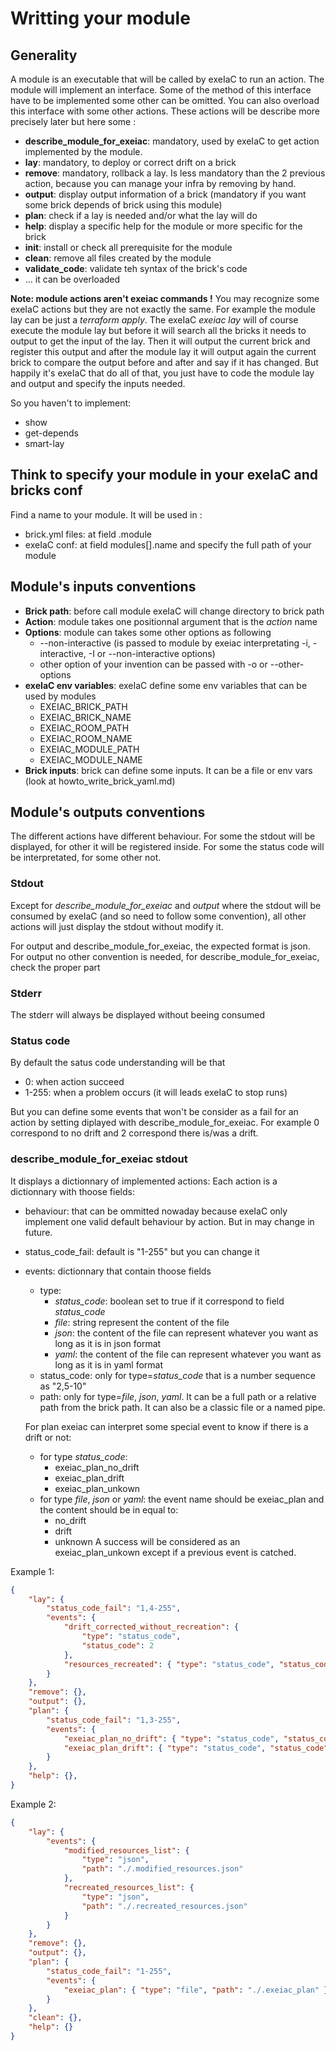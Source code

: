 # Writting your module

## Generality

A module is an executable that will be called by exeIaC to run an action.
The module will implement an interface. Some of the method of this interface
have to be implemented some other can be omitted. You can also overload this
interface with some other actions.
These actions will be describe more precisely later but here some :
- **describe_module_for_exeiac**: mandatory, used by exeIaC to get action
  implemented by the module.
- **lay**: mandatory, to deploy or correct drift on a brick
- **remove**: mandatory, rollback a lay. Is less mandatory than the 2 previous
  action, because you can manage your infra by removing by hand.
- **output**: display output information of a brick
    (mandatory if you want some brick depends of brick using this module)
- **plan**: check if a lay is needed and/or what the lay will do
- **help**: display a specific help for the module or more specific for the
    brick
- **init**: install or check all prerequisite for the module
- **clean**: remove all files created by the module
- **validate_code**: validate teh syntax of the brick's code
- ... it can be overloaded

**Note: module actions aren't exeiac commands !**
You may recognize some exeIaC actions but they are not exactly the 
same. For example the module lay can be just a _terraform apply_. The exeIaC
_exeiac lay_ will of course execute the module lay but before it will search 
all the bricks it needs to output to get the input of the lay. Then it will
output the current brick and register this output and after the module lay
it will output again the current brick to compare the output before and after 
and say if it has changed. But happily it's exeIaC that do all of that, you
just have to code the module lay and output and specify the inputs needed.

So you haven't to implement:
- show
- get-depends
- smart-lay

## Think to specify your module in your exeIaC and bricks conf

Find a name to your module. It will be used in : 
- brick.yml files: at field .module
- exeIaC conf: at field modules[].name
  and specify the full path of your module


## Module's inputs conventions

- **Brick path**: before call module exeIaC will change directory to brick path
- **Action**: module takes one positionnal argument that is the *action* name
- **Options**: module can takes some other options as following
    - --non-interactive (is passed to module by exeiac interpretating -i, 
        -interactive, -I or --non-interactive options)
    - other option of your invention can be passed with -o or --other-options
- **exeIaC env variables**: exeIaC define some env variables that can be used 
  by modules
    - EXEIAC_BRICK_PATH
    - EXEIAC_BRICK_NAME
    - EXEIAC_ROOM_PATH
	- EXEIAC_ROOM_NAME
	- EXEIAC_MODULE_PATH
	- EXEIAC_MODULE_NAME
- **Brick inputs**: brick can define some inputs. It can be a file or env vars 
    (look at howto_write_brick_yaml.md)


## Module's outputs conventions

The different actions have different behaviour. For some the stdout will be 
displayed, for other it will be registered inside. For some the status code 
will be interpretated, for some other not.

### Stdout

Except for *describe_module_for_exeiac* and *output* where the stdout will be 
consumed by exeIaC (and so need to follow some convention), all other actions 
will just display the stdout without modify it.

For output and describe_module_for_exeiac, the expected format is json.
For output no other convention is needed, for describe_module_for_exeiac, check
the proper part

### Stderr

The stderr will always be displayed without beeing consumed

### Status code

By default the satus code understanding will be that
- 0: when action succeed
- 1-255: when a problem occurs (it will leads exeIaC to stop runs)

But you can define some events that won't be consider as a fail for an action
by setting diplayed with describe_module_for_exeiac.
For example 0 correspond to no drift and 2 correspond there is/was a drift.

### describe_module_for_exeiac stdout

It displays a dictionnary of implemented actions:
Each action is a dictionnary with thoose fields:
- behaviour: that can be ommitted nowaday because exeIaC only implement one 
    valid default behaviour by action. But in may change in future.
- status_code_fail: default is "1-255" but you can change it
- events: dictionnary that contain thoose fields
    - type: 
        - *status_code*: boolean set to true if it correspond to field 
            *status_code*
        - *file*: string represent the content of the file
        - *json*: the content of the file can represent whatever you want as
            long as it is in json format
        - *yaml*: the content of the file can represent whatever you want as
            long as it is in yaml format
    - status_code: only for type=*status_code* that is a number sequence as 
        "2,5-10"
    - path: only for type=*file*, *json*, *yaml*. It can be a full path or a relative 
        path from the brick path. It can also be a classic file or a named pipe.

    For plan exeiac can interpret some special event to know if there is a drift 
    or not:
    - for type *status_code*:
        - exeiac_plan_no_drift
        - exeiac_plan_drift
        - exeiac_plan_unkown
    - for type *file*, *json* or *yaml*: the event name should be exeiac_plan 
        and the content should be in equal to:
        - no_drift
        - drift
        - unknown
    A success will be considered as an exeiac_plan_unkown except if a previous event
    is catched.

Example 1:
```json
{
    "lay": {
        "status_code_fail": "1,4-255",
        "events": {
            "drift_corrected_without_recreation": { 
                "type": "status_code",
                "status_code": 2
            },
            "resources_recreated": { "type": "status_code", "status_code": 3 }
        }
    },
    "remove": {},
    "output": {},
    "plan": {
        "status_code_fail": "1,3-255",
        "events": {
            "exeiac_plan_no_drift": { "type": "status_code", "status_code": 0 },
            "exeiac_plan_drift": { "type": "status_code", "status_code": 2 }
        }
    },
    "help": {},
}
```

Example 2:
```json
{
    "lay": {
        "events": {
            "modified_resources_list": { 
                "type": "json", 
                "path": "./.modified_resources.json"
            },
            "recreated_resources_list": { 
                "type": "json", 
                "path": "./.recreated_resources.json"
            }
        }
    },
    "remove": {},
    "output": {},
    "plan": {
        "status_code_fail": "1-255",
        "events": {
            "exeiac_plan": { "type": "file", "path": "./.exeiac_plan" },
        }
    },
    "clean": {},
    "help": {}
}
```
